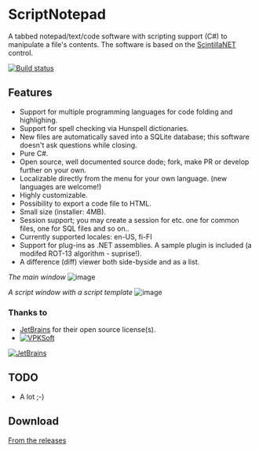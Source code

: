 # ScriptNotepad
A tabbed notepad/text/code software with scripting support (C#) to manipulate a file's contents. The software is based on the [ScintillaNET](https://github.com/jacobslusser/ScintillaNET) control.

[![Build status](https://ci.appveyor.com/api/projects/status/73wn4d5cgb3b4qgg?svg=true)](https://ci.appveyor.com/project/VPKSoft/scriptnotepad)

## Features
* Support for multiple programming languages for code folding and highlighing.
* Support for spell checking via Hunspell dictionaries.
* New files are automatically saved into a SQLite database; this software doesn't ask questions while closing.
* Pure C#.
* Open source, well documented source dode; fork, make PR or develop further on your own. 
* Localizable directly from the menu for your own language. (new languages are welcome!)
* Highly customizable.
* Possibility to export a code file to HTML.
* Small size (installer: 4MB).
* Session support; you may create a session for etc. one for common files, one for SQL files and so on..
* Currently supported locales: en-US, fi-FI
* Support for plug-ins as .NET assemblies. A sample plugin is included (a modifed ROT-13 algorithm - suprise!).
* A difference (diff) viewer both side-byside and as a list.

_The main window_
![image](https://user-images.githubusercontent.com/40712699/59549758-fcacd000-8f6a-11e9-9cd7-d55514d91936.png)

_A script window with a script template_
![image](https://user-images.githubusercontent.com/40712699/59549877-ae98cc00-8f6c-11e9-93ec-bc7eb442a821.png)

### Thanks to
* [JetBrains](https://www.jetbrains.com/?from=ScriptNotepad) for their open source license(s).
* [![VPKSoft](https://circleci.com/gh/VPKSoft/ScriptNotepad.svg?style=shield)](https://app.circleci.com/pipelines/github/VPKSoft/ScriptNotepad) 


[![JetBrains](http://www.vpksoft.net/site/External/JetBrains/jetbrains.svg)](https://www.jetbrains.com/?from=ScriptNotepad)

## TODO
* A lot ;-)

## Download
[From the releases](https://github.com/VPKSoft/ScriptNotepad/releases)

